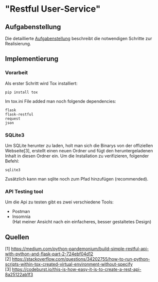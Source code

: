 # "Restful User-Service"

## Aufgabenstellung
Die detaillierte [Aufgabenstellung](TASK.md) beschreibt die notwendigen Schritte zur Realisierung.

## Implementierung
### Vorarbeit
Als erster Schritt wird Tox installiert:

    pip install tox
Im tox.ini File added man noch folgende dependencies:

    flask
    flask-restful
    request
    json
### SQLite3
Um SQLite herunter zu laden, holt man sich die Binarys von der offiziellen Webseite[3], erstellt einen neuen Ordner und fügt den heruntergeladenen Inhalt in diesen Ordner ein. Um die Installation zu verifizieren, folgender Befehl:

    sqlite3
Zusätzlich kann man sqlite noch zum Pfad hinzufügen (recommended).
### API Testing tool
Um die Api zu testen gibt es zwei verschiedene Tools:
- Postman  
- Insomnia  
(Hat meiner Ansicht nach ein einfacheres, besser gestaltetes Design)
    
## Quellen
[1] https://medium.com/python-pandemonium/build-simple-restful-api-with-python-and-flask-part-2-724ebf04d12  
[2] https://stackoverflow.com/questions/34202755/how-to-run-python-scripts-within-tox-created-virtual-environment-without-specify  
[3] https://codeburst.io/this-is-how-easy-it-is-to-create-a-rest-api-8a25122ab1f3  

